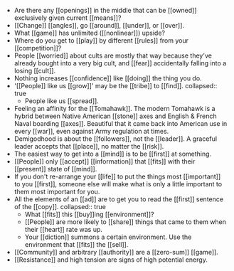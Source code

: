 - Are there any [[openings]] in the middle that can be [[owned]] exclusively given current [[means]]?
- [[Change]] [[angles]], go [[around]], [[under]], or [[over]].
- What [[game]] has unlimited ([[nonlinear]]) upside?
- Where do you get to [[play]] by different [[rules]] from your [[competition]]?
- People [[worried]] about cults are mostly that way because they've already bought into a very big cult, and [[fear]] accidentally falling into a losing [[cult]].
- Nothing increases [[confidence]] like [[doing]] the thing you do.
- '[[People]] like us [[grow]]' may be the [[tribe]] to [[find]].
  collapsed:: true
	- People like us [[spread]].
- Feeling an affinity for the [[Tomahawk]]. The modern Tomahawk is a hybrid between Native American [[stone]] axes and English & French Naval boarding [[axes]]. Beautiful that it came back into American use in every [[war]], even against Army regulation at times.
- Demigodhood is about the [[followers]], not the [[leader]]. A graceful leader accepts that [[place]], no matter the [[risk]].
- The easiest way to get into a [[mind]] is to be [[first]] at something.
- [[People]] only [[accept]] [[information]] that [[fits]] with their [[present]] state of [[mind]].
- If you don't re-arrange your [[life]] to put the things most [[important]] to you [[first]], someone else will make what is only a little important to them most important for you.
- All the elements of an [[ad]] are to get you to read the [[first]] sentence of the [[copy]].
  collapsed:: true
	- What [[fits]] this [[buy]]ing [[environment]]?
	- [[People]] are more likely to [[share]] things that came to them when their [[heart]] rate was up.
	- Your [[diction]] summons a certain environment. Use the environment that [[fits]] the [[sell]].
- [[Community]] and arbitrary [[authority]] are a [[zero-sum]] [[game]].
- [[Resistance]] and high tension are signs of high potential energy.